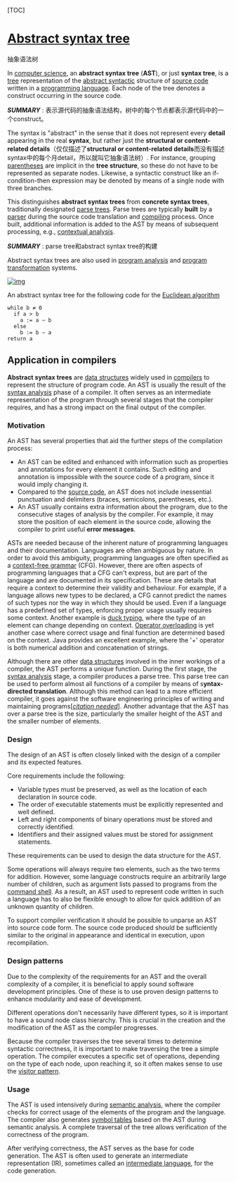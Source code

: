 [TOC]

# [Abstract syntax tree](https://en.wikipedia.org/wiki/Abstract_syntax_tree)

抽象语法树

In [computer science](https://en.wikipedia.org/wiki/Computer_science), an **abstract syntax tree** (**AST**), or just **syntax tree**, is a [tree](https://en.wikipedia.org/wiki/Directed_tree) representation of the [abstract syntactic](https://en.wikipedia.org/wiki/Abstract_syntax) structure of [source code](https://en.wikipedia.org/wiki/Source_code) written in a [programming language](https://en.wikipedia.org/wiki/Programming_language). Each node of the tree denotes a construct occurring in the source code.

***SUMMARY*** : 表示源代码的抽象语法结构，树中的每个节点都表示源代码中的一个construct。

The syntax is "abstract" in the sense that it does not represent every **detail** appearing in the real **syntax**, but rather just the **structural or content-related details**（仅仅描述了**structural or content-related details**而没有描述syntax中的每个月detail，所以就叫它抽象语法树）. For instance, grouping [parentheses](https://en.wikipedia.org/wiki/Bracket#Parentheses) are implicit in the **tree structure**, so these do not have to be represented as separate nodes. Likewise, a syntactic construct like an if-condition-then expression may be denoted by means of a single node with three branches.

This distinguishes **abstract syntax trees** from **concrete syntax trees**, traditionally designated [parse trees](https://en.wikipedia.org/wiki/Parse_tree). Parse trees are typically **built** by a [parser](https://en.wikipedia.org/wiki/Parser) during the source code translation and [compiling](https://en.wikipedia.org/wiki/Compiler) process. Once built, additional information is added to the AST by means of subsequent processing, e.g., [contextual analysis](https://en.wikipedia.org/wiki/Semantic_analysis_(compilers)).

***SUMMARY*** : parse tree和abstract syntax tree的构建

Abstract syntax trees are also used in [program analysis](https://en.wikipedia.org/wiki/Program_analysis) and [program transformation](https://en.wikipedia.org/wiki/Program_transformation) systems.

[![img](https://upload.wikimedia.org/wikipedia/commons/thumb/c/c7/Abstract_syntax_tree_for_Euclidean_algorithm.svg/400px-Abstract_syntax_tree_for_Euclidean_algorithm.svg.png)](https://en.wikipedia.org/wiki/File:Abstract_syntax_tree_for_Euclidean_algorithm.svg)

An abstract syntax tree for the following code for the [Euclidean algorithm](https://en.wikipedia.org/wiki/Euclidean_algorithm)

```pseudocode
while b ≠ 0
  if a > b
    a := a − b
  else
    b := b − a
return a
```



## Application in compilers

**Abstract syntax trees** are [data structures](https://en.wikipedia.org/wiki/Data_structures) widely used in [compilers](https://en.wikipedia.org/wiki/Compilers) to represent the structure of program code. An AST is usually the result of the [syntax analysis](https://en.wikipedia.org/wiki/Syntax_analysis) phase of a compiler. It often serves as an intermediate representation of the program through several stages that the compiler requires, and has a strong impact on the final output of the compiler. 

### Motivation

An AST has several properties that aid the further steps of the compilation process:

- An AST can be edited and enhanced with information such as properties and annotations for every element it contains. Such editing and annotation is impossible with the source code of a program, since it would imply changing it.
- Compared to the [source code](https://en.wikipedia.org/wiki/Source_code), an AST does not include inessential punctuation and delimiters (braces, semicolons, parentheses, etc.).
- An AST usually contains extra information about the program, due to the consecutive stages of analysis by the compiler. For example, it may store the position of each element in the source code, allowing the compiler to print useful **error messages**.

ASTs are needed because of the inherent nature of programming languages and their documentation. Languages are often ambiguous by nature. In order to avoid this ambiguity, programming languages are often specified as a [context-free grammar](https://en.wikipedia.org/wiki/Context-free_grammar) (CFG). However, there are often aspects of programming languages that a CFG can't express, but are part of the language and are documented in its specification. These are details that require a context to determine their validity and behaviour. For example, if a language allows new types to be declared, a CFG cannot predict the names of such types nor the way in which they should be used. Even if a language has a predefined set of types, enforcing proper usage usually requires some context. Another example is [duck typing](https://en.wikipedia.org/wiki/Duck_typing), where the type of an element can change depending on context. [Operator overloading](https://en.wikipedia.org/wiki/Operator_overloading) is yet another case where correct usage and final function are determined based on the context. Java provides an excellent example, where the '+' operator is both numerical addition and concatenation of strings.

Although there are other [data structures](https://en.wikipedia.org/wiki/Data_structure) involved in the inner workings of a compiler, the AST performs a unique function. During the first stage, the [syntax analysis](https://en.wikipedia.org/wiki/Syntax_analysis) stage, a compiler produces a parse tree. This parse tree can be used to perform almost all functions of a compiler by means of s**yntax-directed translation**. Although this method can lead to a more efficient compiler, it goes against the software engineering principles of writing and maintaining programs[*[citation needed](https://en.wikipedia.org/wiki/Wikipedia:Citation_needed)*]. Another advantage that the AST has over a parse tree is the size, particularly the smaller height of the AST and the smaller number of elements.

### Design

The design of an AST is often closely linked with the design of a compiler and its expected features.

Core requirements include the following:

- Variable types must be preserved, as well as the location of each declaration in source code.
- The order of executable statements must be explicitly represented and well defined.
- Left and right components of binary operations must be stored and correctly identified.
- Identifiers and their assigned values must be stored for assignment statements.

These requirements can be used to design the data structure for the AST.

Some operations will always require two elements, such as the two terms for addition. However, some language constructs require an arbitrarily large number of children, such as argument lists passed to programs from the [command shell](https://en.wikipedia.org/wiki/Command_shell). As a result, an AST used to represent code written in such a language has to also be flexible enough to allow for quick addition of an unknown quantity of children.

To support compiler verification it should be possible to unparse an AST into source code form. The source code produced should be sufficiently similar to the original in appearance and identical in execution, upon recompilation.

### Design patterns

Due to the complexity of the requirements for an AST and the overall complexity of a compiler, it is beneficial to apply sound software development principles. One of these is to use proven design patterns to enhance modularity and ease of development.

Different operations don't necessarily have different types, so it is important to have a sound node class hierarchy. This is crucial in the creation and the modification of the AST as the compiler progresses.

Because the compiler traverses the tree several times to determine syntactic correctness, it is important to make traversing the tree a simple operation. The compiler executes a specific set of operations, depending on the type of each node, upon reaching it, so it often makes sense to use the [visitor pattern](https://en.wikipedia.org/wiki/Visitor_pattern).

### Usage

The AST is used intensively during [semantic analysis](https://en.wikipedia.org/wiki/Semantic_analysis_(compilers)), where the compiler checks for correct usage of the elements of the program and the language. The compiler also generates [symbol tables](https://en.wikipedia.org/wiki/Symbol_table) based on the AST during semantic analysis. A complete traversal of the tree allows verification of the correctness of the program.

After verifying correctness, the AST serves as the base for code generation. The AST is often used to generate an intermediate representation (IR), sometimes called an [intermediate language](https://en.wikipedia.org/wiki/Intermediate_language), for the code generation.

